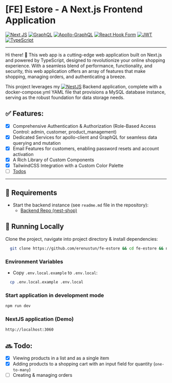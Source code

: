 # [FE] Estore - A Next.js Frontend Application

<a href="https://nextjs.org/showcase">![Next JS](https://img.shields.io/badge/Next-black?style=for-the-badge&logo=next.js&logoColor=white)</a>
<a href="https://graphql.org/">![GraphQL](https://img.shields.io/badge/-GraphQL-E10098?style=for-the-badge&logo=graphql&logoColor=white)</a>
<a href="https://www.apollographql.com/docs/apollo-server/">![Apollo-GraphQL](https://img.shields.io/badge/-ApolloGraphQL-311C87?style=for-the-badge&logo=apollo-graphql)</a>
<a href="https://react-hook-form.com/">![React Hook Form](https://img.shields.io/badge/React%20Hook%20Form-%23EC5990.svg?style=for-the-badge&logo=reacthookform&logoColor=white)</a>
<a href="https://jwt.io/">![JWT](https://img.shields.io/badge/JWT-black?style=for-the-badge&logo=JSON%20web%20tokens)</a>
<a href="https://www.typescriptlang.org/docs/">![TypeScript](https://img.shields.io/badge/typescript-%23007ACC.svg?style=for-the-badge&logo=typescript&logoColor=white)</a>

---

Hi there! 👋
This web app is a cutting-edge web application built on Next.js and powered by TypeScript, designed to revolutionize your online shopping experience. With a seamless blend of performance, functionality, and security, this web application offers an array of features that make shopping, managing orders, and authenticating a breeze.

This project leverages my <a href="https://github.com/erenustun/be-estore">![NestJS](https://img.shields.io/badge/nestjs-%23E0234E.svg?style=for-the-badge&logo=nestjs&logoColor=white)</a> Backend application, complete with a docker-compose.yml YAML file that provisions a MySQL database instance, serving as the robust foundation for data storage needs.

## ✅ Features:

- [x] Comprehensive Authentication & Authorization (Role-Based Access Control: admin, customer, product_management)
- [x] Dedicated Services for apollo-client and GraphQL for seamless data querying and mutation
- [x] Email Features for customers, enabling password resets and account activation
- [x] A Rich Library of Custom Components
- [x] TailwindCSS Integration with a Custom Color Palette
- [ ] [Todos](#-todo)

---

## 📃 Requirements
- Start the backend instance (see `readme.md` file in the repository):
    - [Backend Repo (nest-shop)](https://github.com/erenustun/nest-shop)

## 🚀 Running Locally
Clone the project, navigate into project directory & install dependencies:
```bash
  git clone https://github.com/erenustun/fe-estore && cd fe-estore && npm i
```

### Environment Variables

- Copy `.env.local.example` to `.env.local`:
```bash
  cp .env.local.example .env.local
```

### Start application in development mode
```bash
npm run dev
```

### NextJS application (Demo)
```bash
http://localhost:3060
```

## 🔜 Todo:
- [x] Viewing products in a list and as a single item
- [x] Adding products to a shopping cart with an input field for quantity (`one-to-many`)
- [ ] Creating & managing orders
